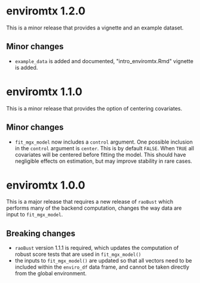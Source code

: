 # enviromtx 1.2.0

This is a minor release that provides a vignette and an example dataset. 

## Minor changes

* `example_data` is added and documented, "intro_enviromtx.Rmd" vignette is added. 

# enviromtx 1.1.0

This is a minor release that provides the option of centering covariates.

## Minor changes

* `fit_mgx_model` now includes a `control` argument. One possible inclusion in the `control` argument is `center`. This is by default `FALSE`. When `TRUE` all covariates will be centered before fitting the model. This should have negligible effects on estimation, but may improve stability in rare cases. 

# enviromtx 1.0.0

This is a major release that requires a new release of `raoBust` which performs many of the backend computation, changes the way data are input to `fit_mgx_model`. 

## Breaking changes

* `raoBust` version 1.1.1 is required, which updates the computation of robust score tests that are used in `fit_mgx_model()`
* the inputs to `fit_mgx_model()` are updated so that all vectors need to be included within the `enviro_df` data frame, and cannot be taken directly from the global environment.

